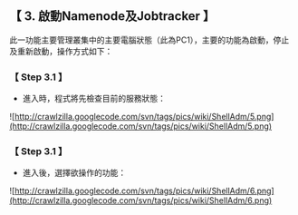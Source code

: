 ## 【 3. 啟動Namenode及Jobtracker 】 ##

此一功能主要管理叢集中的主要電腦狀態（此為PC1），主要的功能為啟動，停止及重新啟動，操作方式如下：

### 【 Step 3.1 】 ###

  * 進入時，程式將先檢查目前的服務狀態：

![http://crawlzilla.googlecode.com/svn/tags/pics/wiki/ShellAdm/5.png](http://crawlzilla.googlecode.com/svn/tags/pics/wiki/ShellAdm/5.png)


### 【 Step 3.1 】 ###

  * 進入後，選擇欲操作的功能：

![http://crawlzilla.googlecode.com/svn/tags/pics/wiki/ShellAdm/6.png](http://crawlzilla.googlecode.com/svn/tags/pics/wiki/ShellAdm/6.png)
